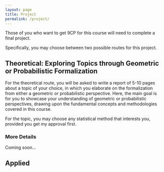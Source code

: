 ```yaml
---
layout: page
title: Project
permalink: /project/
---
```

Those of you who want to get 9CP for this course will need to complete a final project. 

Specifically, you may choose between two possible routes for this project.

## Theoretical: Exploring Topics through Geometric or Probabilistic Formalization
For the theoretical route, you will be asked to write a report of 5-10 pages about a topic of your choice, in which you elaborate on the formalization from either a geometric or probabilistic perspective. Here, the main goal is for you to showcase your understanding of geometric or probabilistic perspectives, drawing upon the fundamental concepts and methodologies covered in this course.

For the topic, you may choose any statistical method that interests you, provided you get my approval first.

### More Details
Coming soon...

## Applied
